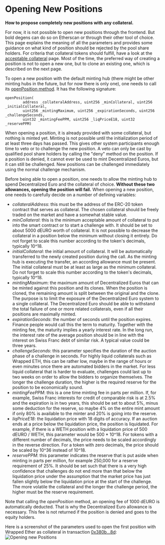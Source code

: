 # Opening New Positions

**How to propose completely new positions with any collateral.**

For now, it is not possible to open new positions through the frontend. But bold degens can do so on Etherscan or through their other tool of choice. This page explains the meaning of all the parameters and provides some guidance on what kind of position should be rejected by the pool share holders. For criteria that collateral tokens should fulfill, have a look at the [acceptable collateral](https://github.com/d-euro/discussions/11) page. Most of the time, the preferred way of creating a position is not to open a new one, but to clone an existing one, which is described on the next page.

To open a new position with the default minting hub (there might be other minting hubs in the future, but for now there is only one), one needs to call its [openPosition method](https://github.com/d-euro/blob/main/contracts/MintingHub.sol). It has the following signature:

```solidity
openPosition(
        address _collateralAddress, uint256 _minCollateral, uint256 _initialCollateral,
        uint256 _mintingMaximum, uint256 _expirationSeconds, uint256 _challengeSeconds,
        uint32 _mintingFeePPM, uint256 _liqPriceE18, uint32 _reservePPM)
```

When opening a position, it is already provided with some collateral, but nothing is minted yet. Minting is not possible until the initialization period of at least three days has passed. This gives other system participants enough time to veto or to challenge the new position. A veto can only be cast by qualified pool share holders by calling the "deny" method on the position. If a position is denied, it cannot ever be used to mint Decentralized Euros, but it can still be challenged. New positions can be challenged immediately using the normal challenge mechanism.&#x20;

Before being able to open a position, one needs to allow the minting hub to spend Decentralized Euro and the collateral of choice. **Without these two allowances, opening the position will fail.** When opening a new position, one needs to carefully decide on a number of defining variables:

* _collateralAddress_: this must be the address of the ERC-20 token contract that serves as collateral. The chosen collateral should be freely traded on the market and have a somewhat stable value.
* _minCollateral_: this is the minimum acceptable amount of collateral to put into the smart contract or to start a challenge with. It should be set to about 5000 dEURO worth of collateral. It is not possible to decrease the collateral in a position below the minimum without closing it entirely. Do not forget to scale this number according to the token's decimals, typically 10^18.
* _initialCollateral_: the initial amount of collateral. It will be automatically transferred to the newly created position during the call. As the minting hub is executing the transfer, an according allowance must be present. The initial collateral must be at least as large as the minimum collateral. Do not forget to scale this number according to the token's decimals, typically 10^18.
* _mintingMaximum_: the maximum amount of Decentralized Euros that can be minted against this position and its clones. When the position is cloned, the remaining amount is split between the original and the clone. The purpose is to limit the exposure of the Decentralized Euro system to a single collateral. The Decentralized Euro should be able to withstand the total failure of one or more related collaterals, even if all their positions are maximally minted.
* _expirationSeconds_: the number of seconds until the position expires. Finance people would call this the term to maturity. Together with the minting fee, the maturity implies a yearly interest rate. In the long run, the interest rate of the average position should be in line with the interest on Swiss Franc debt of similar risk. A typical value could be three years.
* _challengeSeconds_: this parameter specifies the duration of the auction phase of a challenge in seconds. For highly liquid collaterals such as Wrapped ETH, this can be rather low, maybe in the range of hours or even minutes once there are automated bidders in the market. For less liquid collateral that is harder to evaluate, challenges could last up to two weeks on order to allow the bidders to organize themselves. The longer the challenge duration, the higher is the required reserve for the position to be economically sound.
* _mintingFeePPM_: this is a one time minting fee in parts per million. If, for example, Swiss Franc interests for credit of comparable risk is at 2.5% and the expiration is in two years, this should be set to about 5%, minus some deduction for the reserve, so maybe 4% on the entire mint amount if only 80% is available to the minter and 20% is going into the reserve.
* _liqPriceE18_: the liquidation price with 18 digits of accuracy. If an auction ends at a price below the liquidation price, the position is liquidated. For example, if there is a WETH position with a liquidation price of 500 dEURO / WETH, this parameter would be 500 \* 10^18. For tokens with a different number of decimals, the price needs to be scaled accordingly in the reverse direction. For a token with zero decimals, the price should be scaled by 10^36 instead of 10^18.
* _reservePPM_: this parameter indicates the reserve that is put aside when minting in parts per million, for example 250,000 for a reserve requirement of 25%. It should be set such that there is a very high confidence that challenges do not end more than that below the liquidation price under the assumption that the market price has just fallen slightly below the liquidation price at the start of the challenge. The more volatile the collateral and the longer the challenge period, the higher must be the reserve requirement.

Note that calling the _openPosition_ method, an opening fee of 1000 dEURO is automatically deducted. That is why the Decentralized Euro allowance is necessary. This fee is not returned if the position is denied and goes to the equity holders.

Here is a screenshot of the parameters used to open the first position with Wrapped Ether as collateral in transaction [0x380b...8d](https://etherscan.io/tx/0x380b574e4b9489c8ffe66ae169156d4aaeba44ec29bb173dc208740086bf128d):
![Opening new Positions](https://github.com/DFXswiss/DecentralizedEuro-docu/assets/169650174/e473d152-62ce-4880-ac35-c7a672e585fd)
